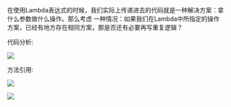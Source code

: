 在使用Lambda表达式的时候，我们实际上传递进去的代码就是一种解决方案：拿什么参数做什么操作。那么考虑 一种情况：如果我们在Lambda中所指定的操作方案，已经有地方存在相同方案，那是否还有必要再写重复逻辑？

代码分析:

![](https://pic.superbed.cn/item/5e09aefa76085c3289b0e5f5.jpg)



方法引用: 

![](https://pic.superbed.cn/item/5e09b0cf76085c3289b13058.jpg)



![](https://pic.superbed.cn/item/5e09b0f476085c3289b1357d.jpg)





